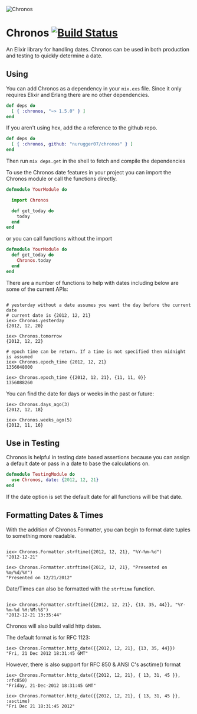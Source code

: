 ![Chronos](http://f.cl.ly/items/3W2Q0v2E3d0D0p412e1Z/7471443430_f127b84f8a_b.jpg)

# Chronos [![Build Status](https://travis-ci.org/nurugger07/chronos.png?branch=master)](https://travis-ci.org/nurugger07/chronos)

An Elixir library for handling dates. Chronos can be used in both production and testing to quickly
determine a date.

## Using

You can add Chronos as a dependency in your `mix.exs` file. Since it only requires Elixir and Erlang there are no other dependencies.

```elixir
def deps do
  [ { :chronos, "~> 1.5.0" } ]
end
```

If you aren't using hex, add the a reference to the github repo.

``` elixir
def deps do
  [ { :chronos, github: "nurugger07/chronos" } ]
end
```

Then run `mix deps.get` in the shell to fetch and compile the dependencies

To use the Chronos date features in your project you can import the Chronos module or call the functions directly.

```elixir
defmodule YourModule do

  import Chronos

  def get_today do
    today
  end
end
```

or you can call functions without the import

```elixir
defmodule YourModule do
  def get_today do
    Chronos.today
  end
end
```

There are a number of functions to help with dates including below are some of the current APIs:

```iex

# yesterday without a date assumes you want the day before the current date
# current date is {2012, 12, 21}
iex> Chronos.yesterday
{2012, 12, 20}

iex> Chronos.tomorrow
{2012, 12, 22}

# epoch time can be return. If a time is not specified then midnight is assumed
iex> Chronos.epoch_time {2012, 12, 21}
1356048000

iex> Chronos.epoch_time {{2012, 12, 21}, {11, 11, 0}}
1356088260

```

You can find the date for days or weeks in the past or future:

```iex
iex> Chronos.days_ago(3)
{2012, 12, 18}

iex> Chronos.weeks_ago(5)
{2012, 11, 16}
```

## Use in Testing

Chronos is helpful in testing date based assertions because you can assign a default date or pass in a date to base the calculations on.

```elixir
defmodule TestingModule do
  use Chronos, date: {2012, 12, 21}
end

```
If the date option is set the default date for all functions will be that date.

## Formatting Dates & Times

With the addition of Chronos.Formatter, you can begin to format date tuples to something more readable.

```iex

iex> Chronos.Formatter.strftime({2012, 12, 21}, "%Y-%m-%d")
"2012-12-21"

iex> Chronos.Formatter.strftime({2012, 12, 21}, "Presented on %m/%d/%Y")
"Presented on 12/21/2012"

```

Date/Times can also be formatted with the `strftime` function.

```iex

iex> Chronos.Formatter.strftime({{2012, 12, 21}, {13, 35, 44}}, "%Y-%m-%d %H:%M:%S")
"2012-12-21 13:35:44"

```

Chronos will also build valid http dates.

The default format is for RFC 1123:

``` iex
iex> Chronos.Formatter.http_date({{2012, 12, 21}, {13, 35, 44}})
"Fri, 21 Dec 2012 18:31:45 GMT"
```

However, there is also support for RFC 850 & ANSI C's asctime() format

``` iex
iex> Chronos.Formatter.http_date({{2012, 12, 21}, { 13, 31, 45 }}, :rfc850)
"Friday, 21-Dec-2012 18:31:45 GMT"

iex> Chronos.Formatter.http_date({{2012, 12, 21}, { 13, 31, 45 }}, :asctime)
"Fri Dec 21 18:31:45 2012"
```

